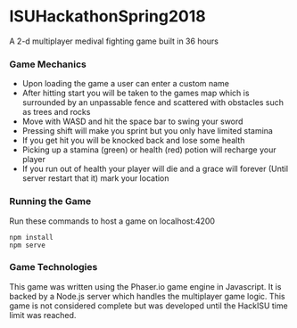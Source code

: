 # ISUHackathonSpring2018
A 2-d multiplayer medival fighting game built in 36 hours
### Game Mechanics
- Upon loading the game a user can enter a custom name
- After hitting start you will be taken to the games map which is surrounded by an unpassable fence and scattered with obstacles such as trees and rocks
- Move with WASD and hit the space bar to swing your sword
- Pressing shift will make you sprint but you only have limited stamina
- If you get hit you will be knocked back and lose some health
- Picking up a stamina (green) or health (red) potion will recharge your player
- If you run out of health your player will die and a grace will forever (Until server restart that it) mark your location
### Running the Game
Run these commands to host a game on localhost:4200
```
npm install
npm serve
```
### Game Technologies
This game was written using the Phaser.io game engine in Javascript. It is backed by a Node.js server which handles the multiplayer game logic. This game is not considered complete but was developed until the HackISU time limit was reached.
